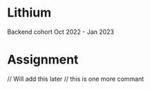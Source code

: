# Lithium
Backend cohort Oct 2022 - Jan 2023


# Assignment
// Will add this later
// this is one more commant
